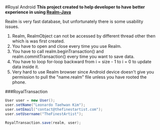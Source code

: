 #Royal Android
**This project created to help developer to have better experience in using [Realm-Java](https://github.com/realm/realm-java)**

Realm is very fast database, but unfortunately there is some usability issues.

1. Realm, RealmObject can not be accessed by different thread other then which is was first created.
2. You have to open and close every time you use Realm.
3. You have to call realm.beginTransaction() and realm.commitTransaction() every time you want to save data.
4. You have to loop for-loop backward from i = size - 1 to i = 0 to update data inside it.
5. Very hard to use Realm browser since Android device doesn't give you permission to pull the "name.realm" file unless you have rooted the phone.

###RoyalTransaction

```java
User user = new User();
user.setName("Leonardo Taehwan Kim");
user.setEmail("contact@thefinestartist.com");
user.setUsername("TheFinestArtist");

RoyalTransaction.save(realm, user);
```
